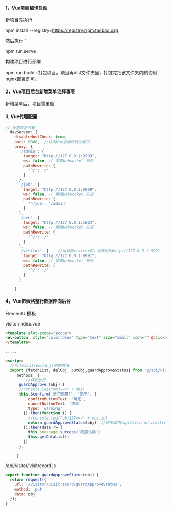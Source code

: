 #### 1，Vue项目编译启动

新项目先执行

npm install --registry=https://registry.npm.taobao.org

然后执行：

npm  run  serve

构建项目进行部署

npm  run build  :  打包项目，项目再dist文件夹里，打包完把该文件夹内的使用nginx部署即可。

#### 2，Vue项目后台新增菜单注释事项

新增菜单后，项目需重启

#### 3, Vue代理配置

```js
// 配置转发代理
  devServer: {
    disableHostCheck: true,
    port: 8080,  //访问Vue前端项目的端口
    proxy: {
      '/admin': {
        target: "http://127.0.0.1:9999",
        ws: false, // 需要websocket 开启
        pathRewrite: {
          '^/': '/'
        }
      },
      '/job': {
        target: "http://127.0.0.1:9999",
        ws: false, // 需要websocket 开启
        pathRewrite: {
          '^/job': '/admin'
        }
      },
      '/gen': {
        target: "http://127.0.0.1:5003",
        ws: false, // 需要websocket 开启
        pathRewrite: {
          '^/': '/'
        }
      },
      '/visitor': {    //当访问visitor时，就转发到http://127.0.0.1:9991
        target: "http://127.0.0.1:9991",
        ws: false, // 需要websocket 开启
        pathRewrite: {
          '^/': '/'
        }
      }

    }
```

#### 4，Vue把表格整行数据传向后台

ElementUI模板

visitor/index.vue

```html
<template slot-scope="scope">
<el-button  style="color:blue" type="text" size="small" icon="" @click="guardApprove(scope.row)">进入</el-button> <!--这里调用本页下面的guardApprove()方法-->
</template>

.....

<script>
  //引入visitrecord.js中的方法
  import {fetchList, delObj, putObj,guardApproveStatus} from '@/api/visitor/visitrecord'
     methods: {
       	 //保安放行
      guardApprove (obj) {
      //console.log("obj==>" + obj)
      this.$confirm('是否同意?', '提示', {
          confirmButtonText: '确定',
          cancelButtonText: '取消',
          type: 'warning'
        }).then(function () {
          //console.log("obj222==>" + obj.id)
          return guardApproveStatus(obj)  //这里调用/api/visitor/visitrecord目录下的对应方法
        }).then(data => {
          this.$message.success('同意访问')
          this.getDataList()
        })
      },  
         
     }
```

/api/visitor/visitrecord.js

```javascript
export function guardApproveStatus(obj) {
  return request({
    url: '/visitor/visitrecord/guardApproveStatus',
    method: 'put',
    data: obj
  });
}
```

